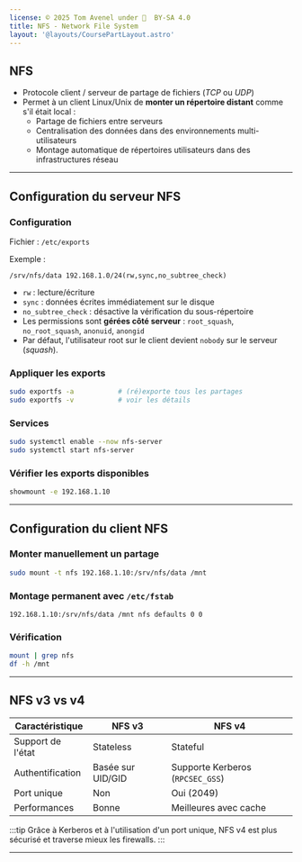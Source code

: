 ```yaml
---
license: © 2025 Tom Avenel under 󰵫  BY-SA 4.0
title: NFS - Network File System
layout: '@layouts/CoursePartLayout.astro'
---
```


## NFS

- Protocole client / serveur de partage de fichiers (_TCP_ ou _UDP_)
- Permet à un client Linux/Unix de **monter un répertoire distant** comme s'il était local :
  - Partage de fichiers entre serveurs
  - Centralisation des données dans des environnements multi-utilisateurs
  - Montage automatique de répertoires utilisateurs dans des infrastructures réseau

---

## Configuration du serveur NFS

### Configuration

Fichier : `/etc/exports`

Exemple :

```
/srv/nfs/data 192.168.1.0/24(rw,sync,no_subtree_check)
```

- `rw` : lecture/écriture
- `sync` : données écrites immédiatement sur le disque
- `no_subtree_check` : désactive la vérification du sous-répertoire
- Les permissions sont **gérées côté serveur** : `root_squash`, `no_root_squash`, `anonuid`, `anongid`
- Par défaut, l'utilisateur root sur le client devient `nobody` sur le serveur (_squash_).

### Appliquer les exports

```sh
sudo exportfs -a           # (ré)exporte tous les partages
sudo exportfs -v           # voir les détails
```

### Services

```bash
sudo systemctl enable --now nfs-server
sudo systemctl start nfs-server
```

### Vérifier les exports disponibles

```sh
showmount -e 192.168.1.10
```

---

## Configuration du client NFS

### Monter manuellement un partage

```sh
sudo mount -t nfs 192.168.1.10:/srv/nfs/data /mnt
```

### Montage permanent avec `/etc/fstab`

```
192.168.1.10:/srv/nfs/data /mnt nfs defaults 0 0
```

### Vérification

```bash
mount | grep nfs
df -h /mnt
```

---

## NFS v3 vs v4

| Caractéristique   | NFS v3            | NFS v4                          |
| ----------------- | ----------------- | ------------------------------- |
| Support de l'état | Stateless         | Stateful                        |
| Authentification  | Basée sur UID/GID | Supporte Kerberos (`RPCSEC_GSS`) |
| Port unique       | Non               | Oui (2049)                      |
| Performances      | Bonne             | Meilleures avec cache           |

:::tip
Grâce à Kerberos et à l'utilisation d'un port unique, NFS v4 est plus sécurisé et traverse mieux les firewalls.
:::

---

